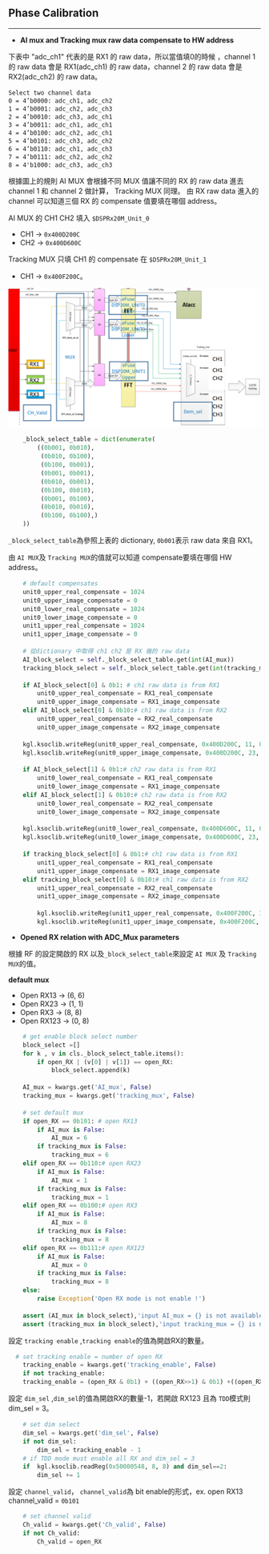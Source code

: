 ## Phase Calibration

---
* **AI mux and Tracking mux raw data compensate to HW address**

下表中 "adc_ch1" 代表的是 RX1 的 raw data，所以當值填0的時候
，channel 1 的 raw data 會是 RX1(adc_ch1) 的 raw data，channel 2 的 raw data 會是 RX2(adc_ch2) 的 raw data。

````
Select two channel data
0 = 4’b0000: adc_ch1, adc_ch2
1 = 4’b0001: adc_ch2, adc_ch3
2 = 4’b0010: adc_ch3, adc_ch1
3 = 4’b0011: adc_ch1, adc_ch1
4 = 4’b0100: adc_ch2, adc_ch1
5 = 4’b0101: adc_ch3, adc_ch2
6 = 4’b0110: adc_ch1, adc_ch3
7 = 4’b0111: adc_ch2, adc_ch2
8 = 4'b1000: adc_ch3, adc_ch3
````
根據圖上的規則 AI MUX 會根據不同 MUX 值讓不同的 RX 的 raw data 進去 channel 1 和 
channel 2 做計算， Tracking MUX 同理。 由 RX raw data 進入的 channel 可以知道三個 RX 
的 compensate 值要填在哪個 address。

AI MUX 的 CH1 CH2 填入 `$DSPRx20M_Unit_0`
* CH1 -> `0x400D200C`
* CH2 -> `0x400D600C`

Tracking MUX 只填 CH1 的 compensate 在 `$DSPRx20M_Unit_1`
* CH1 -> `0x400F200C`。

![示意圖](.\MD_images\Mux.png)

```python
    _block_select_table = dict(enumerate(
        ((0b001, 0b010),
         (0b010, 0b100),
         (0b100, 0b001),
         (0b001, 0b001),
         (0b010, 0b001),
         (0b100, 0b010),
         (0b001, 0b100),
         (0b010, 0b010),
         (0b100, 0b100),)
    ))
```
`_block_select_table`為參照上表的 dictionary, `0b001`表示 raw data 來自 RX1。

由 `AI MUX`及 `Tracking MUX`的值就可以知道 compensate要填在哪個 HW address。
```python
    # default compensates
    unit0_upper_real_compensate = 1024
    unit0_upper_image_compensate = 0
    unit0_lower_real_compensate = 1024
    unit0_lower_image_compensate = 0
    unit1_upper_real_compensate = 1024
    unit1_upper_image_compensate = 0

    # 從dictionary 中取得 ch1 ch2 是 RX 幾的 raw data
    AI_block_select = self._block_select_table.get(int(AI_mux)) 
    tracking_block_select = self._block_select_table.get(int(tracking_mux))

    if AI_block_select[0] & 0b1: # ch1 raw data is from RX1
        unit0_upper_real_compensate = RX1_real_compensate
        unit0_upper_image_compensate = RX1_image_compensate
    elif AI_block_select[0] & 0b10:# ch1 raw data is from RX2
        unit0_upper_real_compensate = RX2_real_compensate
        unit0_upper_image_compensate = RX2_image_compensate

    kgl.ksoclib.writeReg(unit0_upper_real_compensate, 0x400D200C, 11, 0)
    kgl.ksoclib.writeReg(unit0_upper_image_compensate, 0x400D200C, 23, 12)

    if AI_block_select[1] & 0b1:# ch2 raw data is from RX1
        unit0_lower_real_compensate = RX1_real_compensate
        unit0_lower_image_compensate = RX1_image_compensate
    elif AI_block_select[1] & 0b10:# ch2 raw data is from RX2
        unit0_lower_real_compensate = RX2_real_compensate
        unit0_lower_image_compensate = RX2_image_compensate

    kgl.ksoclib.writeReg(unit0_lower_real_compensate, 0x400D600C, 11, 0)
    kgl.ksoclib.writeReg(unit0_lower_image_compensate, 0x400D600C, 23, 12)

    if tracking_block_select[0] & 0b1:# ch1 raw data is from RX1
        unit1_upper_real_compensate = RX1_real_compensate
        unit1_upper_image_compensate = RX1_image_compensate
    elif tracking_block_select[0] & 0b10:# ch1 raw data is from RX2
        unit1_upper_real_compensate = RX2_real_compensate
        unit1_upper_image_compensate = RX2_image_compensate

        kgl.ksoclib.writeReg(unit1_upper_real_compensate, 0x400F200C, 11, 0)
        kgl.ksoclib.writeReg(unit1_upper_image_compensate, 0x400F200C, 23, 12)
```
* **Opened RX relation with ADC_Mux parameters**

根據 RF 的設定開啟的 RX 以及`_block_select_table`來設定 `AI MUX` 及 `Tracking MUX`的值。

**default mux**

* Open RX13  -> (6, 6)
* Open RX23  -> (1, 1)
* Open RX3   -> (8, 8)
* Open RX123 -> (0, 8)

```python
    # get enable block select number
    block_select =[]
    for k , v in cls._block_select_table.items():
        if open_RX | (v[0] | v[1]) == open_RX:
            block_select.append(k)

    AI_mux = kwargs.get('AI_mux', False)
    tracking_mux = kwargs.get('tracking_mux', False)

    # set default mux
    if open_RX == 0b101: # open RX13
        if AI_mux is False:
            AI_mux = 6
        if tracking_mux is False:
            tracking_mux = 6
    elif open_RX == 0b110:# open RX23
        if AI_mux is False:
            AI_mux = 1
        if tracking_mux is False:
            tracking_mux = 1
    elif open_RX == 0b100:# open RX3
        if AI_mux is False:
            AI_mux = 8
        if tracking_mux is False:
            tracking_mux = 8
    elif open_RX == 0b111:# open RX123
        if AI_mux is False:
            AI_mux = 0
        if tracking_mux is False:
            tracking_mux = 8
    else:
        raise Exception('Open RX mode is not enable !')

    assert (AI_mux in block_select),'input AI_mux = {} is not available!'.format(AI_mux)
    assert (tracking_mux in block_select),'input tracking_mux = {} is not available!'.format(tracking_mux)
```

設定 `tracking enable` ,`tracking enable`的值為開啟RX的數量。

```python 
  # set tracking enable = number of open RX
    tracking_enable = kwargs.get('tracking_enable', False)
    if not tracking_enable:
    tracking_enable = (open_RX & 0b1) + ((open_RX>>1) & 0b1) +((open_RX>>2) & 0b1 )
```
設定 `dim_sel` ,`dim_sel`的值為開啟RX的數量-1，若開啟 RX123 且為 `TDD`模式則 dim_sel = 3。
```python
    # set dim select
    dim_sel = kwargs.get('dim_sel', False)
    if not dim_sel:
        dim_sel = tracking_enable - 1
    # if TDD mode must enable all RX and dim_sel = 3
    if  kgl.ksoclib.readReg(0x50000548, 8, 8) and dim_sel==2:
        dim_sel += 1
```
設定 `channel_valid`， `channel_valid`為 bit enable的形式，ex. open RX13 channel_valid = `0b101`

```python
    # set channel valid
    Ch_valid = kwargs.get('Ch_valid', False)
    if not Ch_valid:
        Ch_valid = open_RX
```